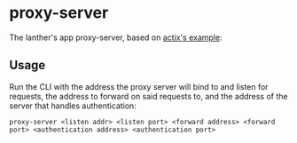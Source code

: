# proxy-server

The lanther's app proxy-server, based on [actix's example](https://github.com/actix/examples/blob/master/basics/http-proxy/src/main.rs):

## Usage

Run the CLI with the address the proxy server will bind to and listen for requests, the address to forward on said requests to, and the address of the server that handles authentication:

```shell
proxy-server <listen addr> <listen port> <forward address> <forward port> <authentication address> <authentication port>
```
